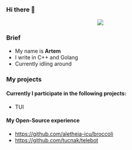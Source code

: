 ### Hi there 👋

<!--
**godande/godande** is a ✨ _special_ ✨ repository because its `README.md` (this file) appears on your GitHub profile.

Here are some ideas to get you started:

- 🔭 I’m currently working on ...
- 🌱 I’m currently learning ...
- 👯 I’m looking to collaborate on ...
- 🤔 I’m looking for help with ...
- 💬 Ask me about ...
- 📫 How to reach me: ...
- 😄 Pronouns: ...
- ⚡ Fun fact: ...
-->
<p align="center">
<img src="https://github-readme-stats.vercel.app/api?username=godande&show_icons=true&hide_border=false" />
</p>


### Brief
- My name is **Artem**
- I write in C++ and Golang
- Currently idling around

### My projects
#### Currently I participate in the following projects:
- TUI

#### My Open-Source experience
- https://github.com/aletheia-icu/broccoli
- https://github.com/tucnak/telebot
